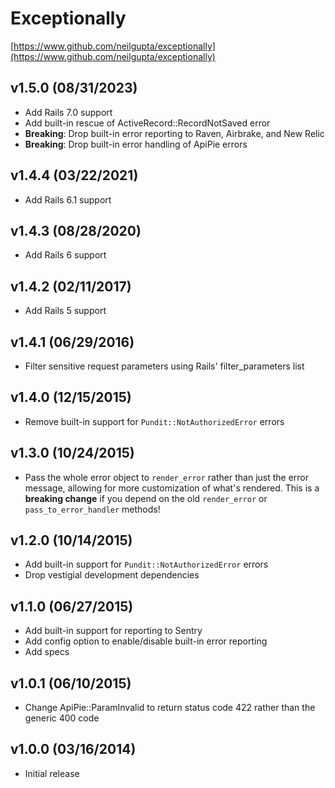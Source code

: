 # Exceptionally

[https://www.github.com/neilgupta/exceptionally](https://www.github.com/neilgupta/exceptionally)

## v1.5.0 (08/31/2023)

* Add Rails 7.0 support
* Add built-in rescue of ActiveRecord::RecordNotSaved error
* **Breaking**: Drop built-in error reporting to Raven, Airbrake, and New Relic
* **Breaking**: Drop built-in error handling of ApiPie errors

## v1.4.4 (03/22/2021)

* Add Rails 6.1 support

## v1.4.3 (08/28/2020)

* Add Rails 6 support

## v1.4.2 (02/11/2017)

* Add Rails 5 support

## v1.4.1 (06/29/2016)

* Filter sensitive request parameters using Rails' filter_parameters list

## v1.4.0 (12/15/2015)

* Remove built-in support for `Pundit::NotAuthorizedError` errors

## v1.3.0 (10/24/2015)

* Pass the whole error object to `render_error` rather than just the error message, allowing for more customization of what's rendered. This is a **breaking change** if you depend on the old `render_error` or `pass_to_error_handler` methods!

## v1.2.0 (10/14/2015)

* Add built-in support for `Pundit::NotAuthorizedError` errors
* Drop vestigial development dependencies

## v1.1.0 (06/27/2015)

* Add built-in support for reporting to Sentry
* Add config option to enable/disable built-in error reporting
* Add specs

## v1.0.1 (06/10/2015)

* Change ApiPie::ParamInvalid to return status code 422 rather than the generic 400 code

## v1.0.0 (03/16/2014)

* Initial release
